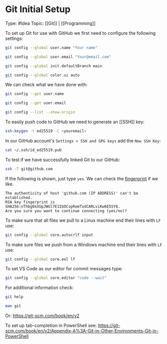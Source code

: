 # Git Initial Setup

Type: #Idea 
Topic: [[Git]] | [[Programming]]

To set up Git for use with GitHub we first need to configure the following settings:

```bash
git config --global user.name "Your name"
```

```bash
git config --global user.email "Your@email.com"
```

```bash
git config --global init.defaultBranch main
```

```bash
git config --global color.ui auto
```

We can check what we have done with:

```bash
git config --get user.name
```

```bash
git config --get user.email
```

```bash
git config --list --show-origin
```

To easily push code to GitHub we need to generate an [[SSH]] key:

```bash
ssh-keygen -t ed25519 -C <youremail>
```

In our GitHub account's `Settings > SSH and GPG keys` add the `New SSH Key`:

```bash
cat ~/.ssh/id_ed25519.pub
```

To test if we have successfully linked Git to our GitHub:

```bash
ssh -T git@github.com
```

If the following is shown, just type `yes`. We can check the [fingerprint][1] if we like.

```
The authenticity of host 'github.com (IP ADDRESS)' can't be established.
RSA key fingerprint is SHA256:nThbg6kXUpJWGl7E1IGOCspRomTxdCARLviKw6E5SY8.
Are you sure you want to continue connecting (yes/no)?
```

To make sure that all files we pull to a Linux machine end their lines with `LF` use:

```bash
git config --global core.autocrlf input
```

To make sure files we push from a Windows machine end their lines with `LF` use:

```bash
git config --global core.eol lf
```


To set VS Code as our editor for commit messages type:

```bash
git config --global core.editor "code --wait"
```

For additional information check:

```bash
git help
```

``` bash
man git
```

Or: https://git-scm.com/book/en/v2

To set up tab-completion in PowerShell see:
https://git-scm.com/book/en/v2/Appendix-A%3A-Git-in-Other-Environments-Git-in-PowerShell


[1]: https://docs.github.com/en/authentication/keeping-your-account-and-data-secure/githubs-ssh-key-fingerprints
